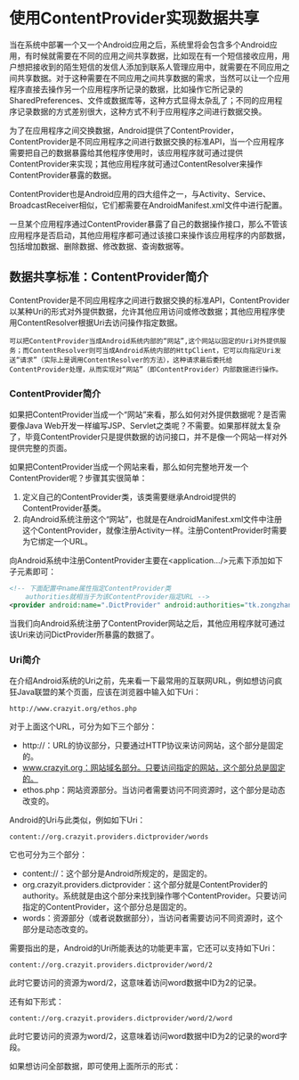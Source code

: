 # 使用ContentProvider实现数据共享
当在系统中部署一个又一个Android应用之后，系统里将会包含多个Android应用，有时候就需要在不同的应用之间共享数据，比如现在有一个短信接收应用，用户想把接收到的陌生短信的发信人添加到联系人管理应用中，就需要在不同应用之间共享数据。对于这种需要在不同应用之间共享数据的需求，当然可以让一个应用程序直接去操作另一个应用程序所记录的数据，比如操作它所记录的SharedPreferences、文件或数据库等，这种方式显得太杂乱了；不同的应用程序记录数据的方式差别很大，这种方式不利于应用程序之间进行数据交换。

为了在应用程序之间交换数据，Android提供了ContentProvider，ContentProvider是不同应用程序之间进行数据交换的标准API，当一个应用程序需要把自己的数据暴露给其他程序使用时，该应用程序就可通过提供ContentProvider来实现；其他应用程序就可通过ContentResolver来操作ContentProvider暴露的数据。

ContentProvider也是Android应用的四大组件之一，与Activity、Service、BroadcastReceiver相似，它们都需要在AndroidManifest.xml文件中进行配置。

一旦某个应用程序通过ContentProvider暴露了自己的数据操作接口，那么不管该应用程序是否启动，其他应用程序都可通过该接口来操作该应用程序的内部数据，包括增加数据、删除数据、修改数据、查询数据等。
## 数据共享标准：ContentProvider简介
ContentProvider是不同应用程序之间进行数据交换的标准API，ContentProvider以某种Uri的形式对外提供数据，允许其他应用访问或修改数据；其他应用程序使用ContentResolver根据Uri去访问操作指定数据。

	可以把ContentProvider当成Android系统内部的“网站”,这个网站以固定的Uri对外提供服务；而ContentResolver则可当成Android系统内部的HttpClient，它可以向指定Uri发送“请求”（实际上是调用ContentResolver的方法），这种请求最后委托给ContentProvider处理，从而实现对“网站”（即ContentProvider）内部数据进行操作。

### ContentProvider简介
如果把ContentProvider当成一个“网站”来看，那么如何对外提供数据呢？是否需要像Java Web开发一样编写JSP、Servlet之类呢？不需要。如果那样就太复杂了，毕竟ContentProvider只是提供数据的访问接口，并不是像一个网站一样对外提供完整的页面。

如果把ContentProvider当成一个网站来看，那么如何完整地开发一个ContentProvider呢？步骤其实很简单：
1. 定义自己的ContentProvider类，该类需要继承Android提供的ContentProvider基类。
2. 向Android系统注册这个“网站”，也就是在AndroidManifest.xml文件中注册这个ContentProvider，就像注册Activity一样。注册ContentProvider时需要为它绑定一个URL。

向Android系统中注册ContentProvider主要在<application.../>元素下添加如下子元素即可：

```xml
<!-- 下面配置中name属性指定ContentProvider类
	authorities就相当于为该ContentProvider指定URL -->
<provider android:name=".DictProvider" android:authorities="tk.zongzhankui.providers.dictprovider">
```

当我们向Android系统注册了ContentProvider网站之后，其他应用程序就可通过该Uri来访问DictProvider所暴露的数据了。

### Uri简介
在介绍Android系统的Uri之前，先来看一下最常用的互联网URL，例如想访问疯狂Java联盟的某个页面，应该在浏览器中输入如下Uri：

	http://www.crazyit.org/ethos.php

对于上面这个URL，可分为如下三个部分：

- http://：URL的协议部分，只要通过HTTP协议来访问网站，这个部分是固定的。
- www.crazyit.org：网站域名部分。只要访问指定的网站，这个部分总是固定的。
- ethos.php：网站资源部分。当访问者需要访问不同资源时，这个部分是动态改变的。

Android的Uri与此类似，例如如下Uri：

	content://org.crazyit.providers.dictprovider/words

它也可分为三个部分：

- content://：这个部分是Android所规定的，是固定的。
- org.crazyit.providers.dictprovider：这个部分就是ContentProvider的authority。系统就是由这个部分来找到操作哪个ContentProvider。只要访问指定的ContentProvider，这个部分总是固定的。
- words：资源部分（或者说数据部分），当访问者需要访问不同资源时，这个部分是动态改变的。

需要指出的是，Android的Uri所能表达的功能更丰富，它还可以支持如下Uri：

	content://org.crazyit.providers.dictprovider/word/2

此时它要访问的资源为word/2，这意味着访问word数据中ID为2的记录。

还有如下形式：

	content://org.crazyit.providers.dictprovider/word/2/word

此时它要访问的资源为word/2，这意味着访问word数据中ID为2的记录的word字段。

如果想访问全部数据，即可使用上面所示的形式：
